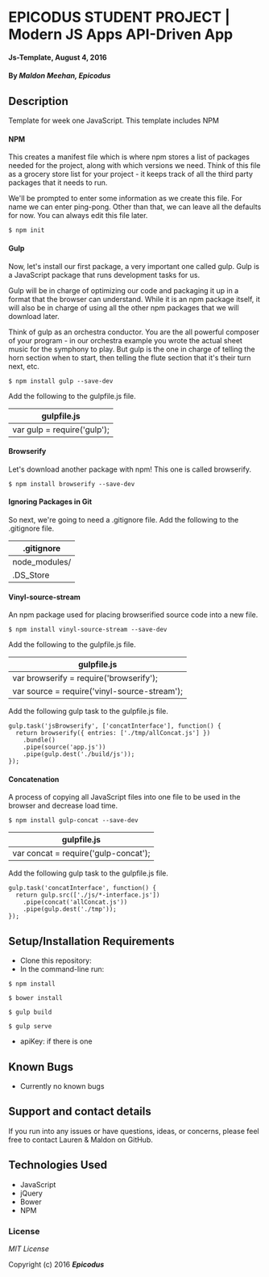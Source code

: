 # EPICODUS STUDENT PROJECT | Modern JS Apps API-Driven App

#### Js-Template, August 4, 2016

#### By _**Maldon Meehan, Epicodus**_

## Description

Template for week one JavaScript. This template includes NPM

#### NPM
This creates a manifest file which is where npm stores a list of packages needed for the project, along with which versions we need. Think of this file as a grocery store list for your project - it keeps track of all the third party packages that it needs to run.

We'll be prompted to enter some information as we create this file. For name we can enter ping-pong. Other than that, we can leave all the defaults for now. You can always edit this file later.

```
$ npm init
```

#### Gulp
Now, let's install our first package, a very important one called gulp. Gulp is a JavaScript package that runs development tasks for us.

Gulp will be in charge of optimizing our code and packaging it up in a format that the browser can understand. While it is an npm package itself, it will also be in charge of using all the other npm packages that we will download later.

Think of gulp as an orchestra conductor. You are the all powerful composer of your program - in our orchestra example you wrote the actual sheet music for the symphony to play. But gulp is the one in charge of telling the horn section when to start, then telling the flute section that it's their turn next, etc.

```
$ npm install gulp --save-dev
```

Add the following to the gulpfile.js file.

| gulpfile.js |
| ------------- |
| var gulp = require('gulp'); |

#### Browserify
Let's download another package with npm! This one is called browserify.

```
$ npm install browserify --save-dev
```

#### Ignoring Packages in Git
So next, we're going to need a .gitignore file. Add the following to the .gitignore file.

| .gitignore |
| ------------- |
| node_modules/ |
| .DS_Store |

#### Vinyl-source-stream
An npm package used for placing browserified source code into a new file.

```
$ npm install vinyl-source-stream --save-dev
```

Add the following to the gulpfile.js file.

| gulpfile.js |
| ------------- |
| var browserify = require('browserify'); |
| var source = require('vinyl-source-stream'); |

Add the following gulp task to the gulpfile.js file.
```
gulp.task('jsBrowserify', ['concatInterface'], function() {
  return browserify({ entries: ['./tmp/allConcat.js'] })
    .bundle()
    .pipe(source('app.js'))
    .pipe(gulp.dest('./build/js'));
});
```

#### Concatenation
A process of copying all JavaScript files into one file to be used in the browser and decrease load time.
```
$ npm install gulp-concat --save-dev
```
| gulpfile.js |
| ------------- |
| var concat = require('gulp-concat'); |

Add the following gulp task to the gulpfile.js file.
```
gulp.task('concatInterface', function() {
  return gulp.src(['./js/*-interface.js'])
    .pipe(concat('allConcat.js'))
    .pipe(gulp.dest('./tmp'));
});
```

## Setup/Installation Requirements

* Clone this repository:
* In the command-line run:
```
$ npm install
```
```
$ bower install
```
```
$ gulp build
```
```
$ gulp serve
```
* apiKey: if there is one

## Known Bugs

* Currently no known bugs

## Support and contact details

If you run into any issues or have questions, ideas, or concerns, please feel free to contact Lauren & Maldon on GitHub.

## Technologies Used

* JavaScript
* jQuery
* Bower
* NPM

### License

*MIT License*

Copyright (c) 2016 **_Epicodus_**
